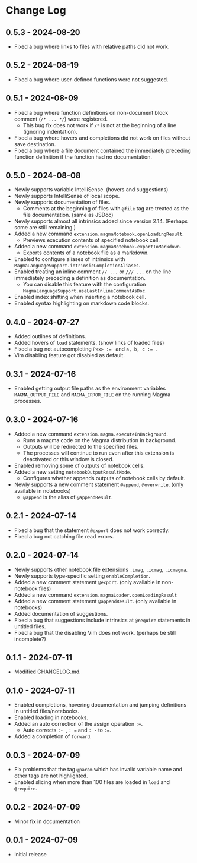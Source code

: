 
# Change Log

## 0.5.3 - 2024-08-20

- Fixed a bug where links to files with relative paths did not work.

## 0.5.2 - 2024-08-19

- Fixed a bug where user-defined functions were not suggested.

## 0.5.1 - 2024-08-09

- Fixed a bug where function definitions on non-document block comment (`/* ... */`) were registered.
    - This bug fix does not work if `/*` is not at the beginning of a line (ignoring indentation).
- Fixed a bug where hovers and completions did not work on files without save destination.
- Fixed a bug where a file document contained the immediately preceding function definition if the function had no documentation.

## 0.5.0 - 2024-08-08

- Newly supports variable IntelliSense. (hovers and suggestions)
- Newly supports IntelliSense of local scope.
- Newly supports documentation of files.
    - Comments at the beginning of files with `@file` tag are treated as the file documentation. (same as JSDoc)
- Newly supports almost all intrinsics added since version 2.14. (Perhaps some are still remaining.)
- Added a new command `extension.magmaNotebook.openLoadingResult`.
    - Previews execution contents of specified notebook cell.
- Added a new command `extension.magmaNotebook.exportToMarkdown`.
    - Exports contents of a notebook file as a markdown.
- Enabled to configure aliases of intrinsics with `MagmaLanguageSupport.intrinsicCompletionAliases`.
- Enabled treating an inline comment `// ...` or `/// ...` on the line immediately preceding a definition as documentation.
    - You can disable this feature with the configuration `MagmaLanguageSupport.useLastInlineCommentAsDoc`.
- Enabled index shifting when inserting a notebook cell.
- Enabled syntax highlighting on markdown code blocks.

## 0.4.0 - 2024-07-27

- Added outlines of definitions.
- Added hovers of `load` statements. (show links of loaded files)
- Fixed a bug not autocompleting `P<x> := ` and `a, b, c := `.
- Vim disabling feature got disabled as default.

## 0.3.1 - 2024-07-16

- Enabled getting output file paths as the environment variables `MAGMA_OUTPUT_FILE` and `MAGMA_ERROR_FILE` on the running Magma processes.

## 0.3.0 - 2024-07-16

- Added a new command `extension.magma.executeInBackground`.
    - Runs a magma code on the Magma distribution in background.
    - Outputs will be redirected to the specified files.
    - The processes will continue to run even after this extension is deactivated or this window is closed.
- Enabled removing some of outputs of notebook cells.
- Added a new setting `notebookOutputResultMode`.
    - Configures whether appends outputs of notebook cells by default.
- Newly supports a new comment statement `@append`, `@overwrite`. (only available in notebooks)
    - `@append` is the alias of `@appendResult`.

## 0.2.1 - 2024-07-14

- Fixed a bug that the statement `@export` does not work correctly.
- Fixed a bug not catching file read errors.

## 0.2.0 - 2024-07-14

- Newly supports other notebook file extensions `.imag`, `.icmag`, `.icmagma`.
- Newly supports type-specific setting `enableCompletion`.
- Added a new comment statement `@export`. (only available in non-notebook files)
- Added a new command `extension.magmaLoader.openLoadingResult`
- Added a new comment statement `@appendResult`. (only available in notebooks)
- Added documentation of suggestions.
- Fixed a bug that suggestions include intrinsics at `@require` statements in untitled files.
- Fixed a bug that the disabling Vim does not work. (perhaps be still incomplete?)

## 0.1.1 - 2024-07-11

- Modified CHANGELOG.md.

## 0.1.0 - 2024-07-11

- Enabled completions, hovering documentation and jumping definitions in untitled files/notebooks.
- Enabled loading in notebooks.
- Added an auto correction of the assign operation `:=`.
    - Auto corrects `:- `, `: =` and `: -` to `:=`.
- Added a completion of `forward`.

## 0.0.3 - 2024-07-09

- Fix problems that the tag `@param` which has invalid variable name and other tags are not highlighted.
- Enabled slicing when more than 100 files are loaded in `load` and `@require`.

## 0.0.2 - 2024-07-09

- Minor fix in documentation

## 0.0.1 - 2024-07-09

- Initial release
